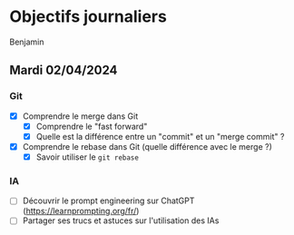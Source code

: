 # Objectifs journaliers

Benjamin

## Mardi 02/04/2024

### Git

- [X] Comprendre le merge dans Git
  - [X] Comprendre le "fast forward"
  - [X] Quelle est la différence entre un "commit" et un "merge commit" ?
- [X] Comprendre le rebase dans Git (quelle différence avec le merge ?)
  - [X] Savoir utiliser le `git rebase`

### IA

- [ ] Découvrir le prompt engineering sur ChatGPT (https://learnprompting.org/fr/)
- [ ] Partager ses trucs et astuces sur l'utilisation des IAs
